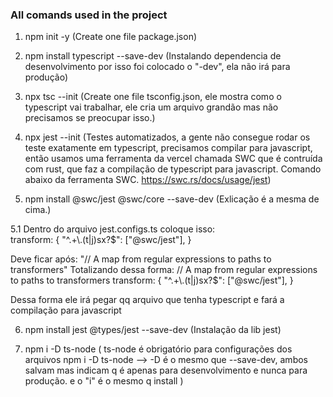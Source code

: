 ### All comands used in the project

1. npm init -y (Create one file package.json)

2. npm install typescript --save-dev (Instalando dependencia de desenvolvimento por isso foi colocado o "-dev", ela não irá para produção)

3. npx tsc --init (Create one file tsconfig.json, ele mostra como o typescript vai trabalhar, ele cria um arquivo grandão mas não precisamos se preocupar isso.)

4. npx jest --init 
(Testes automatizados, a gente não consegue rodar os teste exatamente em typescript, precisamos compilar para javascript, então usamos uma ferramenta da vercel chamada SWC que é contruída com rust, que faz a compilação de typescript para javascript. Comando abaixo da ferramenta SWC.
<https://swc.rs/docs/usage/jest>)

5. npm install @swc/jest @swc/core --save-dev (Exlicação é a mesma de cima.)

5.1 Dentro do arquivo jest.configs.ts coloque isso:   
    transform: {
      "^.+\\.(t|j)sx?$": ["@swc/jest"],
    }

 Deve ficar após: 
 "// A map from regular expressions to paths to transformers" 
 Totalizando dessa forma: 
   // A map from regular expressions to paths to transformers
    transform: {
      "^.+\\.(t|j)sx?$": ["@swc/jest"],
    }  

 Dessa forma ele irá pegar qq arquivo que tenha typescript e fará a compilação para javascript

 6. npm install jest @types/jest --save-dev (Instalação da lib jest)

 7. npm i -D ts-node (
   ts-node é obrigatório para configurações dos arquivos
   npm i -D ts-node --> -D é o mesmo que --save-dev, ambos salvam mas indicam q é apenas para desenvolvimento e nunca para produção. e o "i" é o mesmo q install
   )